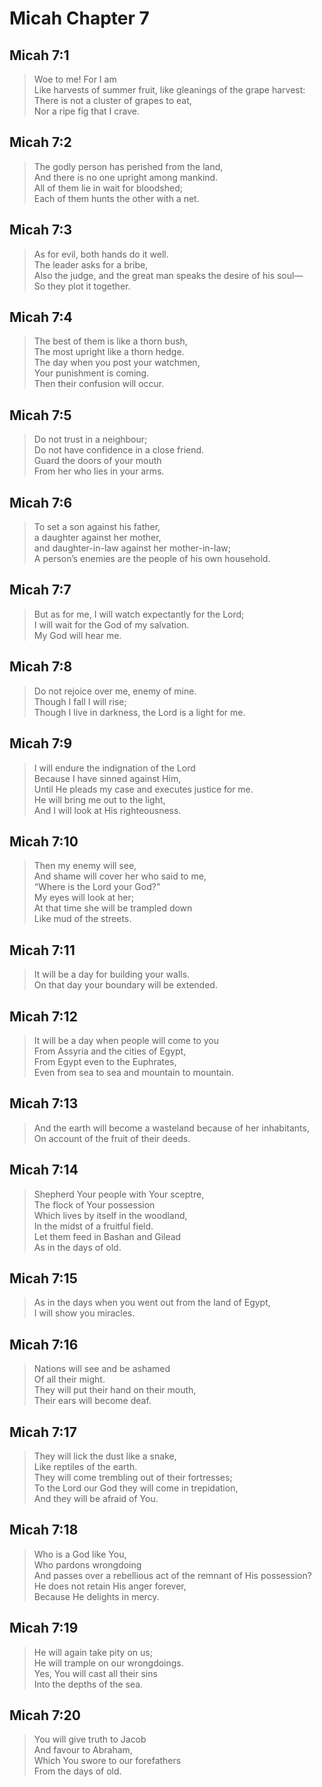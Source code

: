 # Micah Chapter 7

## Micah 7:1

> Woe to me! For I am  
> Like harvests of summer fruit, like gleanings of the grape harvest:  
> There is not a cluster of grapes to eat,  
> Nor a ripe fig that I crave.

## Micah 7:2

> The godly person has perished from the land,  
> And there is no one upright among mankind.  
> All of them lie in wait for bloodshed;  
> Each of them hunts the other with a net.

## Micah 7:3

> As for evil, both hands do it well.  
> The leader asks for a bribe,  
> Also the judge, and the great man speaks the desire of his soul—  
> So they plot it together.

## Micah 7:4

> The best of them is like a thorn bush,  
> The most upright like a thorn hedge.  
> The day when you post your watchmen,  
> Your punishment is coming.  
> Then their confusion will occur.

## Micah 7:5

> Do not trust in a neighbour;  
> Do not have confidence in a close friend.  
> Guard the doors of your mouth  
> From her who lies in your arms.

## Micah 7:6

> To set a son against his father,  
> a daughter against her mother,  
> and daughter-in-law against her mother-in-law;  
> A person’s enemies are the people of his own household.

## Micah 7:7

> But as for me, I will watch expectantly for the Lord;  
> I will wait for the God of my salvation.  
> My God will hear me.

## Micah 7:8

> Do not rejoice over me, enemy of mine.  
> Though I fall I will rise;  
> Though I live in darkness, the Lord is a light for me.

## Micah 7:9

> I will endure the indignation of the Lord  
> Because I have sinned against Him,  
> Until He pleads my case and executes justice for me.  
> He will bring me out to the light,  
> And I will look at His righteousness.

## Micah 7:10

> Then my enemy will see,  
> And shame will cover her who said to me,  
> “Where is the Lord your God?”  
> My eyes will look at her;  
> At that time she will be trampled down  
> Like mud of the streets.

## Micah 7:11

> It will be a day for building your walls.  
> On that day your boundary will be extended.

## Micah 7:12

> It will be a day when people will come to you  
> From Assyria and the cities of Egypt,  
> From Egypt even to the Euphrates,  
> Even from sea to sea and mountain to mountain.

## Micah 7:13

> And the earth will become a wasteland because of her inhabitants,  
> On account of the fruit of their deeds.

## Micah 7:14

> Shepherd Your people with Your sceptre,  
> The flock of Your possession  
> Which lives by itself in the woodland,  
> In the midst of a fruitful field.  
> Let them feed in Bashan and Gilead  
> As in the days of old.

## Micah 7:15

> As in the days when you went out from the land of Egypt,  
> I will show you miracles.

## Micah 7:16

> Nations will see and be ashamed  
> Of all their might.  
> They will put their hand on their mouth,  
> Their ears will become deaf.

## Micah 7:17

> They will lick the dust like a snake,  
> Like reptiles of the earth.  
> They will come trembling out of their fortresses;  
> To the Lord our God they will come in trepidation,  
> And they will be afraid of You.

## Micah 7:18

> Who is a God like You,  
> Who pardons wrongdoing  
> And passes over a rebellious act of the remnant of His possession?  
> He does not retain His anger forever,  
> Because He delights in mercy.

## Micah 7:19

> He will again take pity on us;  
> He will trample on our wrongdoings.  
> Yes, You will cast all their sins  
> Into the depths of the sea.

## Micah 7:20

> You will give truth to Jacob  
> And favour to Abraham,  
> Which You swore to our forefathers  
> From the days of old.
